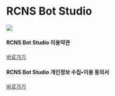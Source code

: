 # RCNS Bot Studio
[![](https://discordapp.com/api/guilds/919390564363931738/embed.png?style=banner2)](https://discord.gg/Stj4b5v)
#### RCNS Bot Studio 이용약관
[바로가기](https://github.com/VoidAsMad/RCNS-Bot-Studio/blob/main/Teams%20of%20Service.md)

#### RCNS Bot Studio 개인정보 수집•이용 동의서
[바로가기](https://github.com/VoidAsMad/user-Gura/blob/main/Privacy%20Policy.md)


